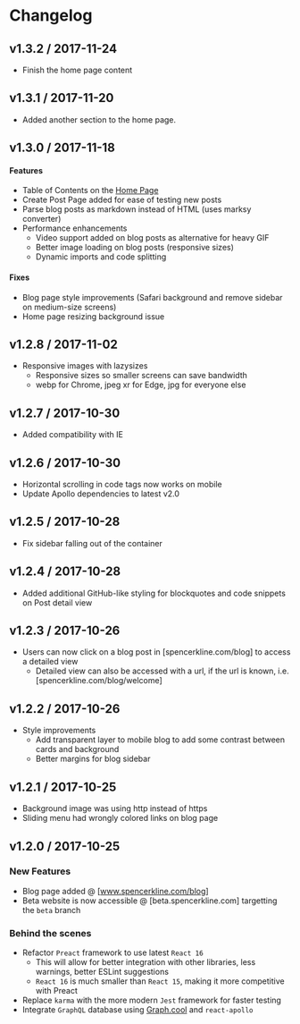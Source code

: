 # Changelog

## v1.3.2 / 2017-11-24

* Finish the home page content

## v1.3.1 / 2017-11-20

* Added another section to the home page.

## v1.3.0 / 2017-11-18

#### Features

* Table of Contents on the [Home Page](https://www.spencerkline.com)
* Create Post Page added for ease of testing new posts
* Parse blog posts as markdown instead of HTML (uses marksy converter)
* Performance enhancements
    * Video support added on blog posts as alternative for heavy GIF
    * Better image loading on blog posts (responsive sizes)
    * Dynamic imports and code splitting

#### Fixes

* Blog page style improvements (Safari background and remove sidebar on medium-size screens)
* Home page resizing background issue


## v1.2.8 / 2017-11-02

* Responsive images with lazysizes
    * Responsive sizes so smaller screens can save bandwidth
    * webp for Chrome, jpeg xr for Edge, jpg for everyone else

## v1.2.7 / 2017-10-30

* Added compatibility with IE

## v1.2.6 / 2017-10-30

* Horizontal scrolling in code tags now works on mobile
* Update Apollo dependencies to latest v2.0

## v1.2.5 / 2017-10-28

* Fix sidebar falling out of the container

## v1.2.4 / 2017-10-28

* Added additional GitHub-like styling for blockquotes and code snippets on Post detail view

## v1.2.3 / 2017-10-26

* Users can now click on a blog post in [spencerkline.com/blog] to access a detailed view
    * Detailed view can also be accessed with a url, if the url is known, i.e. [spencerkline.com/blog/welcome]

## v1.2.2 / 2017-10-26

* Style improvements
    * Add transparent layer to mobile blog to add some contrast between cards and background
    * Better margins for blog sidebar

## v1.2.1 / 2017-10-25

* Background image was using http instead of https
* Sliding menu had wrongly colored links on blog page

## v1.2.0 / 2017-10-25

### New Features

* Blog page added @ [www.spencerkline.com/blog]
* Beta website is now accessible @ [beta.spencerkline.com] targetting the `beta` branch

### Behind the scenes

* Refactor `Preact` framework to use latest `React 16`
    * This will allow for better integration with other libraries, less warnings, better ESLint suggestions
    * `React 16` is much smaller than `React 15`, making it more competitive with Preact
* Replace `karma` with the more modern `Jest` framework for faster testing
* Integrate `GraphQL` database using [Graph.cool](https://graph.cool) and `react-apollo`